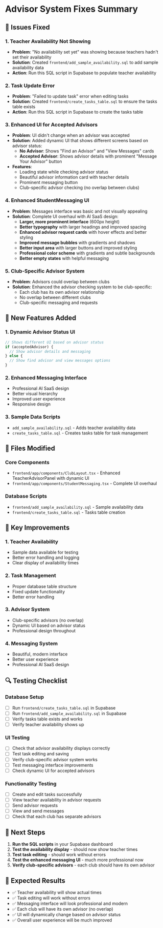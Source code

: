 # Advisor System Fixes Summary

## 🔧 **Issues Fixed**

### 1. **Teacher Availability Not Showing**
- **Problem**: "No availability set yet" was showing because teachers hadn't set their availability
- **Solution**: Created `frontend/add_sample_availability.sql` to add sample availability data
- **Action**: Run this SQL script in Supabase to populate teacher availability

### 2. **Task Update Error**
- **Problem**: "Failed to update task" error when editing tasks
- **Solution**: Created `frontend/create_tasks_table.sql` to ensure the tasks table exists
- **Action**: Run this SQL script in Supabase to create the tasks table

### 3. **Enhanced UI for Accepted Advisors**
- **Problem**: UI didn't change when an advisor was accepted
- **Solution**: Added dynamic UI that shows different screens based on advisor status:
  - **No Advisor**: Shows "Find an Advisor" and "View Messages" cards
  - **Accepted Advisor**: Shows advisor details with prominent "Message Your Advisor" button
- **Features**:
  - Loading state while checking advisor status
  - Beautiful advisor information card with teacher details
  - Prominent messaging button
  - Club-specific advisor checking (no overlap between clubs)

### 4. **Enhanced StudentMessaging UI**
- **Problem**: Messages interface was basic and not visually appealing
- **Solution**: Complete UI overhaul with AI SaaS design:
  - **Larger, more prominent interface** (600px height)
  - **Better typography** with larger headings and improved spacing
  - **Enhanced advisor request cards** with hover effects and better styling
  - **Improved message bubbles** with gradients and shadows
  - **Better input area** with larger buttons and improved styling
  - **Professional color scheme** with gradients and subtle backgrounds
  - **Better empty states** with helpful messaging

### 5. **Club-Specific Advisor System**
- **Problem**: Advisors could overlap between clubs
- **Solution**: Enhanced the advisor checking system to be club-specific:
  - Each club has its own advisor relationship
  - No overlap between different clubs
  - Club-specific messaging and requests

## 🚀 **New Features Added**

### 1. **Dynamic Advisor Status UI**
```typescript
// Shows different UI based on advisor status
if (acceptedAdvisor) {
  // Show advisor details and messaging
} else {
  // Show find advisor and view messages options
}
```

### 2. **Enhanced Messaging Interface**
- Professional AI SaaS design
- Better visual hierarchy
- Improved user experience
- Responsive design

### 3. **Sample Data Scripts**
- `add_sample_availability.sql` - Adds teacher availability data
- `create_tasks_table.sql` - Creates tasks table for task management

## 📁 **Files Modified**

### Core Components
- `frontend/app/components/ClubLayout.tsx` - Enhanced TeacherAdvisorPanel with dynamic UI
- `frontend/app/components/StudentMessaging.tsx` - Complete UI overhaul

### Database Scripts
- `frontend/add_sample_availability.sql` - Sample availability data
- `frontend/create_tasks_table.sql` - Tasks table creation

## 🎯 **Key Improvements**

### 1. **Teacher Availability**
- Sample data available for testing
- Better error handling and logging
- Clear display of availability times

### 2. **Task Management**
- Proper database table structure
- Fixed update functionality
- Better error handling

### 3. **Advisor System**
- Club-specific advisors (no overlap)
- Dynamic UI based on advisor status
- Professional design throughout

### 4. **Messaging System**
- Beautiful, modern interface
- Better user experience
- Professional AI SaaS design

## 🔍 **Testing Checklist**

### Database Setup
- [ ] Run `frontend/create_tasks_table.sql` in Supabase
- [ ] Run `frontend/add_sample_availability.sql` in Supabase
- [ ] Verify tasks table exists and works
- [ ] Verify teacher availability shows up

### UI Testing
- [ ] Check that advisor availability displays correctly
- [ ] Test task editing and saving
- [ ] Verify club-specific advisor system works
- [ ] Test messaging interface improvements
- [ ] Check dynamic UI for accepted advisors

### Functionality Testing
- [ ] Create and edit tasks successfully
- [ ] View teacher availability in advisor requests
- [ ] Send advisor requests
- [ ] View and send messages
- [ ] Check that each club has separate advisors

## 📝 **Next Steps**

1. **Run the SQL scripts** in your Supabase dashboard
2. **Test the availability display** - should now show teacher times
3. **Test task editing** - should work without errors
4. **Test the enhanced messaging UI** - much more professional now
5. **Verify club-specific advisors** - each club should have its own advisor

## 🎉 **Expected Results**

- ✅ Teacher availability will show actual times
- ✅ Task editing will work without errors
- ✅ Messaging interface will look professional and modern
- ✅ Each club will have its own advisor (no overlap)
- ✅ UI will dynamically change based on advisor status
- ✅ Overall user experience will be much improved 